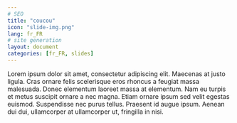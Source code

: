 ```yaml
---
# SEO
title: "coucou"
icon: "slide-img.png"
lang: fr_FR
# site generation
layout: document
categories: [fr_FR, slides]
---
```


Lorem ipsum dolor sit amet, consectetur adipiscing elit. Maecenas at 
justo ligula. Cras ornare felis scelerisque eros rhoncus a feugiat 
massa malesuada. Donec elementum laoreet massa at elementum. Nam eu 
turpis et metus suscipit ornare a nec magna. Etiam ornare ipsum sed 
velit egestas euismod. Suspendisse nec purus tellus. Praesent id 
augue ipsum. Aenean dui dui, ullamcorper at ullamcorper ut, 
fringilla in nisi.
